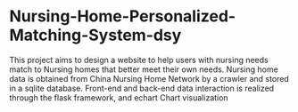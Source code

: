 # Nursing-Home-Personalized-Matching-System-dsy
This project aims to design a website to help users with nursing needs match to Nursing homes that better meet their own needs. Nursing home data is obtained from China Nursing Home Network by a crawler and stored in a sqlite database. Front-end and back-end data interaction is realized through the flask framework, and echart Chart visualization
